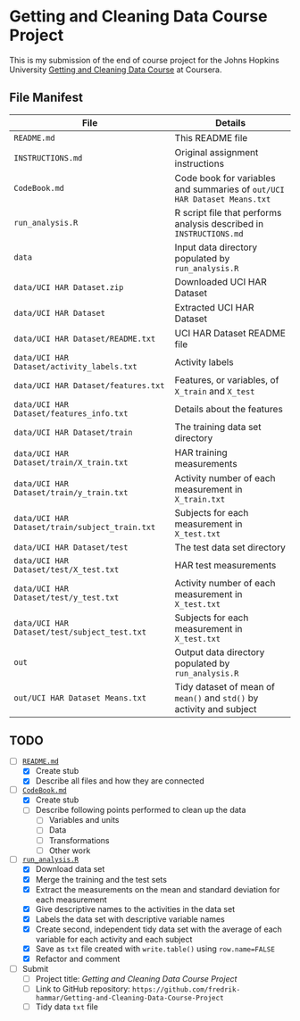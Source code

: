 # Getting and Cleaning Data Course Project

This is my submission of the end of course project for the Johns Hopkins
University [Getting and Cleaning Data Course](https://www.coursera.org/learn/data-cleaning/)
at Coursera.

## File Manifest

| File                                           | Details                                                                  |
| ---------------------------------------------- | ------------------------------------------------------------------------ |
| `README.md`                                    | This README file                                                         |
| `INSTRUCTIONS.md`                              | Original assignment instructions                                         |
| `CodeBook.md`                                  | Code book for variables and summaries of `out/UCI HAR Dataset Means.txt` |
| `run_analysis.R`                               | R script file that performs analysis described in `INSTRUCTIONS.md`      |
| `data`                                         | Input data directory populated by `run_analysis.R`                       |
| `data/UCI HAR Dataset.zip`                     | Downloaded UCI HAR Dataset                                               |
| `data/UCI HAR Dataset`                         | Extracted UCI HAR Dataset                                                |
| `data/UCI HAR Dataset/README.txt`              | UCI HAR Dataset README file                                              |
| `data/UCI HAR Dataset/activity_labels.txt`     | Activity labels                                                          |
| `data/UCI HAR Dataset/features.txt`            | Features, or variables, of `X_train` and `X_test`                        |
| `data/UCI HAR Dataset/features_info.txt`       | Details about the features                                               |
| `data/UCI HAR Dataset/train`                   | The training data set directory                                          |
| `data/UCI HAR Dataset/train/X_train.txt`       | HAR training measurements                                                |
| `data/UCI HAR Dataset/train/y_train.txt`       | Activity number of each measurement in `X_train.txt`                     |
| `data/UCI HAR Dataset/train/subject_train.txt` | Subjects for each measurement in `X_test.txt`                            |
| `data/UCI HAR Dataset/test`                    | The test data set directory                                              |
| `data/UCI HAR Dataset/test/X_test.txt`         | HAR test measurements                                                    |
| `data/UCI HAR Dataset/test/y_test.txt`         | Activity number of each measurement in `X_test.txt`                      |
| `data/UCI HAR Dataset/test/subject_test.txt`   | Subjects for each measurement in `X_test.txt`                            |
| `out`                                          | Output data directory populated by `run_analysis.R`                      |
| `out/UCI HAR Dataset Means.txt`                | Tidy dataset of mean of `mean()` and `std()` by activity and subject     |


## TODO

- [ ] [`README.md`](README.md)
  - [x] Create stub
  - [x] Describe all files and how they are connected
- [ ] [`CodeBook.md`](CodeBook.md)
  - [x] Create stub
  - [ ] Describe following points performed to clean up the data
    - [ ] Variables and units
    - [ ] Data
    - [ ] Transformations
    - [ ] Other work
- [ ] [`run_analysis.R`](run_analysis.R)
  - [x] Download data set
  - [x] Merge the training and the test sets
  - [x] Extract the measurements on the mean and standard deviation for each
        measurement
  - [x] Give descriptive names to the activities in the data set
  - [x] Labels the data set with descriptive variable names
  - [x] Create second, independent tidy data set with the average of each
        variable for each activity and each subject
  - [x] Save as `txt` file created with `write.table()` using `row.name=FALSE`
  - [x] Refactor and comment
- [ ] Submit
  - [ ] Project title: *Getting and Cleaning Data Course Project*
  - [ ] Link to GitHub repository:
        `https://github.com/fredrik-hammar/Getting-and-Cleaning-Data-Course-Project`
  - [ ] Tidy data `txt` file
